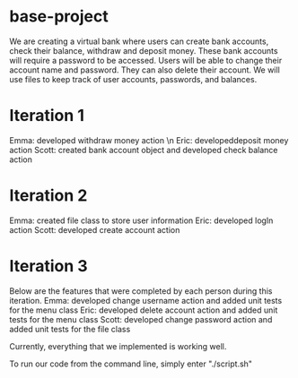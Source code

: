 # base-project
We are creating a virtual bank where users can create bank accounts, check their balance, withdraw and deposit money. These bank accounts will require a password to be accessed. Users will be able to change their account name and password. They can also delete their account. We will use files to keep track of user accounts, passwords, and balances.

# Iteration 1
Emma: developed withdraw money action \n
Eric: developeddeposit money action
Scott: created bank account object and developed check balance action

# Iteration 2
Emma: created file class to store user information
Eric: developed logIn action
Scott: developed create account action

# Iteration 3
Below are the features that were completed by each person during this iteration.
Emma: developed change username action and added unit tests for the menu class
Eric: developed delete account action and added unit tests for the menu class
Scott: developed change password action and added unit tests for the file class

Currently, everything that we implemented is working well.

To run our code from the command line, simply enter "./script.sh"